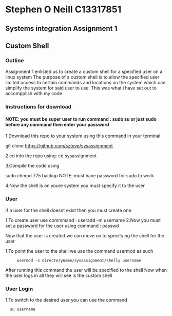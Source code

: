# Stephen O Neill C13317851
## Systems integration Assignment 1
## Custom Shell
### Outline
Assignment 1 enlisted us to create a custom shell for a specified user on a linux system
The purpose of a custom shell is to allow the specified user limited access to certain 
commands and locations on the system which can simplify the system for said user to use.
This was what i have set out to accompplish with my code

### Instructions for download
#### NOTE: you must be super user to run command : sudo su or just sudo before any command then enter your password

1.Download this repo to your system using this command in your terminal

  git clone https://github.com/szteve/sysassignment

2.cd into the repo using: cd sysassignment

3.Compile the code using 

  sudo chmod 775 backup NOTE: must have password for sudo to work

4.Now the shell is on youre system you must specify it to the user

### User 
If a user for the shell doesnt exist then you must create one

1.To create user use commmand :  useradd -m username
2.Now you must set a password for the user using command : passwd

Now that the user is created we can move on to specifying the shell for the user

1.To point the user to the shell we use the command usermod as such

         usermod -s directoryname/sysassignment/shelly username
         
After running this command the user will be specified to the shell
Now when the user logs in all they will see is the custom shell

### User Login

1.To switch to the desired user you can use the command
      
      su username
